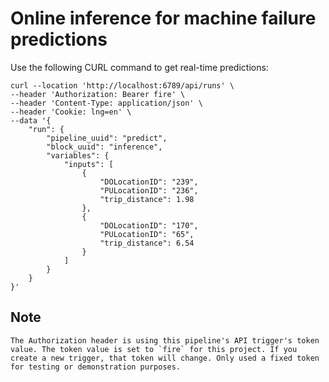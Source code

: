 # Online inference for machine failure predictions

Use the following CURL command to get real-time predictions:

```
curl --location 'http://localhost:6789/api/runs' \
--header 'Authorization: Bearer fire' \
--header 'Content-Type: application/json' \
--header 'Cookie: lng=en' \
--data '{
	"run": {
		"pipeline_uuid": "predict",
		"block_uuid": "inference",
		"variables": {
			"inputs": [
				{
					"DOLocationID": "239",
					"PULocationID": "236",
					"trip_distance": 1.98
				},
				{
					"DOLocationID": "170",
					"PULocationID": "65",
					"trip_distance": 6.54
				}
			]
		}
	}
}'
```

## Note

	The Authorization header is using this pipeline's API trigger's token value. The token value is set to `fire` for this project. If you create a new trigger, that token will change. Only used a fixed token for testing or demonstration purposes.